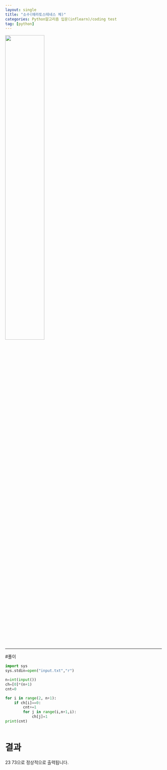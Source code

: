 ```yaml
---
layout: single
title: "소수(에라토스테네스 체)"
categories: Python알고리즘 입문(inflearn)/coding test
tag: [python]
---
```



<image src="https://user-images.githubusercontent.com/81250039/213105911-37f13a1c-6e29-423e-9605-a73517439426.png" width="50%" height="50%">

<hr>
#풀이 

```python
import sys
sys.stdin=open("input.txt","r")

n=int(input())
ch=[0]*(n+1)
cnt=0

for i in range(2, n+1):
    if ch[i]==0:
        cnt+=1
        for j in range(i,n+1,i):
            ch[j]=1
print(cnt)
              

```
# 결과
  23 73으로 정상적으로 출력됩니다.
